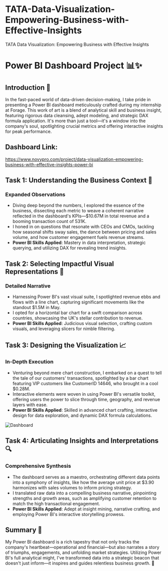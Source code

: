 # TATA-Data-Visualization-Empowering-Business-with-Effective-Insights
TATA Data Visualization: Empowering Business with Effective Insights
# Power BI Dashboard Project 📊✨

## Introduction 🌟
In the fast-paced world of data-driven decision-making, I take pride in presenting a Power BI dashboard meticulously crafted during my internship at Forage. This work of art is a blend of analytical skill and business insight, featuring rigorous data cleansing, adept modeling, and strategic DAX formula application. It's more than just a tool—it's a window into the company's soul, spotlighting crucial metrics and offering interactive insights for peak performance.
## Dashboard Link: 
https://www.novypro.com/project/data-visualization-empowering-business-with-effective-insights-power-bi

## Task 1: Understanding the Business Context 🧐
### Expanded Observations
- Diving deep beyond the numbers, I explored the essence of the business, dissecting each metric to weave a coherent narrative reflected in the dashboard's KPIs—$10.67M in total revenue and a booming transaction count of 531K.
- I honed in on questions that resonate with CEOs and CMOs, tackling how seasonal shifts sway sales, the dance between pricing and sales volume, and how customer engagement fuels revenue streams.
- **Power BI Skills Applied**: Mastery in data interpretation, strategic querying, and utilizing DAX for revealing trend insights.

## Task 2: Selecting Impactful Visual Representations 🎨
### Detailed Narrative
- Harnessing Power BI's vast visual suite, I spotlighted revenue ebbs and flows with a line chart, capturing significant movements like the standout $1.5M in May.
- I opted for a horizontal bar chart for a swift comparison across countries, showcasing the UK's stellar contribution to revenue.
- **Power BI Skills Applied**: Judicious visual selection, crafting custom visuals, and leveraging slicers for nimble filtering.

## Task 3: Designing the Visualization 📈
### In-Depth Execution
- Venturing beyond mere chart construction, I embarked on a quest to tell the tale of our customers' transactions, spotlighted by a bar chart featuring VIP customers like CustomerID 14646, who brought in a cool $0.28M.
- Interactive elements were woven in using Power BI's versatile toolkit, offering users the power to slice through time, geography, and revenue layers with ease.
- **Power BI Skills Applied**: Skilled in advanced chart crafting, interactive design for data exploration, and dynamic DAX formula calculations.

![Dashboard](https://github.com/ImtyazAnalytics/TATA-Data-Visualization-Empowering-Business-with-Effective-Insights/assets/150198163/75db9658-ebaa-4605-a9f1-de22abe2f80d)


## Task 4: Articulating Insights and Interpretations 🔍
### Comprehensive Synthesis
- The dashboard serves as a maestro, orchestrating different data points into a symphony of insights, like how the average unit price at $3.90 harmonizes with sales volumes to inform pricing strategy.
- I translated raw data into a compelling business narrative, pinpointing strengths and growth areas, such as amplifying customer retention to match the high transactional engagement.
- **Power BI Skills Applied**: Adept at insight mining, narrative crafting, and employing Power BI's interactive storytelling prowess.

## Summary 📝
My Power BI dashboard is a rich tapestry that not only tracks the company's heartbeat—operational and financial—but also narrates a story of triumphs, engagements, and unfolding market strategies. Utilizing Power BI's full analytical might, I've transformed data into a strategic beacon that doesn't just inform—it inspires and guides relentless business growth. 🚀

